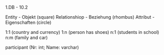 1.DB - 10.2

Entity - Objekt (square)
Relationshiop - Beziehung (rhombus)
Attribut - Eigenschaften (circle)

1:1 (country and currency)
1:n (person has shoes)
n:1 (students in school)
n:m (family and car)

participant (Nr: int; Name: varchar)

